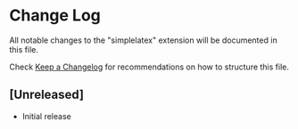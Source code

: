 # Change Log

All notable changes to the "simplelatex" extension will be documented in this file.

Check [Keep a Changelog](http://keepachangelog.com/) for recommendations on how to structure this file.

## [Unreleased]

- Initial release